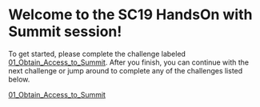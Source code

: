 # Welcome to the SC19 HandsOn with Summit session!

To get started, please complete the challenge labeled [01_Obtain_Access_to_Summit](01_Obtain_Access_to_Summit). After you finish, you can continue with the next challenge or jump around to complete any of the challenges listed below.

[01_Obtain_Access_to_Summit](01_Obtain_Access_to_Summit) 

